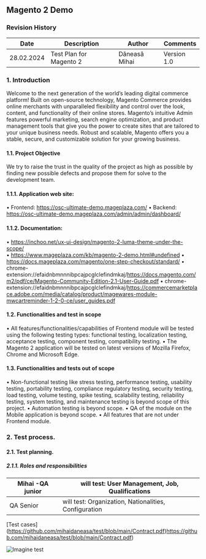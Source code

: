 ## Magento 2 Demo
### Revision History
| Date       | Description              | Author         |Comments    |
| ---------- | ------------------------ | -------------- |------------|
| 28.02.2024 | Test Plan for Magento 2  | Dăneasă Mihai  |Version 1.0 |

### 1.	Introduction
Welcome to the next generation of the world’s leading digital commerce platform! Built on open-source technology, Magento Commerce provides online merchants with unparalleled flexibility and control over the look, content, and functionality of their online stores. Magento’s intuitive Admin features powerful marketing, search engine optimization, and product management tools that give you the power to create sites that are tailored to your unique business needs. Robust and scalable, Magento offers you a stable, secure, and customizable solution for your growing business.

#### 1.1.	Project Objective
We try to raise the trust in the quality of the project as high as possible by finding new possible defects and propose them for solve to the development team.
#### 1.1.1.	Application web site: 
•	Frontend: https://osc-ultimate-demo.mageplaza.com/ 
•	Backend: https://osc-ultimate-demo.mageplaza.com/admin/admin/dashboard/ 
#### 1.1.2.	Documentation: 
•	https://inchoo.net/ux-ui-design/magento-2-luma-theme-under-the-scope/  
•	https://www.mageplaza.com/kb/magento-2-demo.html#undefined 
•	https://docs.mageplaza.com/magento/one-step-checkout/standard/ 
•	chrome-extension://efaidnbmnnnibpcajpcglclefindmkaj/https://docs.magento.com/m2/pdf/ce/Magento-Community-Edition-2.1-User-Guide.pdf 
•	chrome-extension://efaidnbmnnnibpcajpcglclefindmkaj/https://commercemarketplace.adobe.com/media/catalog/product/magewares-module-mwcartreminder-1-2-0-ce/user_guides.pdf

#### 1.2.	Functionalities and test in scope
•	All features/functionalities/capabilities of Frontend module will be tested using the following testing types: functional testing, localization testing, acceptance testing, component testing, compatibility testing.
•	The Magento 2 application will be tested on latest versions of Mozilla Firefox, Chrome and Microsoft Edge. 

#### 1.3.	Functionalities and tests out of scope
•	Non-functional testing like stress testing, performance testing, usability testing, portability testing, compliance regulatory testing, security testing, load testing, volume testing, spike testing, scalability testing, reliability testing, system testing, and maintenance testing is beyond scope of this project.
•	Automation testing is beyond scope.
•	QA of the module on the Mobile application is beyond scope.
•	All features that are not under Frontend module.

### 2.	Test process.
#### 2.1.	Test planning.
##### 2.1.1.	Roles and responsibilities
| Mihai -QA junior      |will test: User Management, Job, Qualifications         |
|-----------------------|--------------------------------------------------------|
| QA Senior             | will test: Organization, Nationalities, Configuration  |


[Test cases] (https://github.com/mihaidaneasa/test/blob/main/Contract.pdf)https://github.com/mihaidaneasa/test/blob/main/Contract.pdf)

![Imagine test](https://github.com/mihaidaneasa/test/blob/main/IMG_20151028_133404.jpg)


